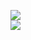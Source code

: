 [![](https://img.shields.io/badge/Made%20With-Github%20Spray-lightgrey.svg?style=for-the-badge&logo=github)](https://github.com/Annihil/github-spray#2988)  
[![](https://i.imgur.com/2DrTn0Z.gif)](https://github.com/Annihil/github-spray)